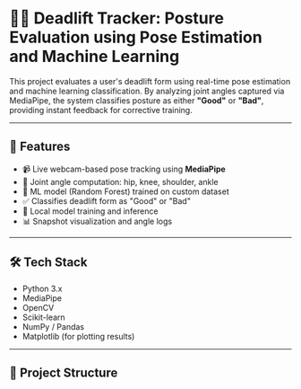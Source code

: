 # 🏋️‍♂️ Deadlift Tracker: Posture Evaluation using Pose Estimation and Machine Learning

This project evaluates a user's deadlift form using real-time pose estimation and machine learning classification. 
By analyzing joint angles captured via MediaPipe, the system classifies posture as either **"Good"** or **"Bad"**, providing instant feedback for corrective training.

---

## 📌 Features

- 📹 Live webcam-based pose tracking using **MediaPipe**
- 📐 Joint angle computation: hip, knee, shoulder, ankle
- 🤖 ML model (Random Forest) trained on custom dataset
- ✅ Classifies deadlift form as "Good" or "Bad"
- 💾 Local model training and inference
- 📊 Snapshot visualization and angle logs

---

## 🛠️ Tech Stack

- Python 3.x
- MediaPipe
- OpenCV
- Scikit-learn
- NumPy / Pandas
- Matplotlib (for plotting results)

---

## 📁 Project Structure

